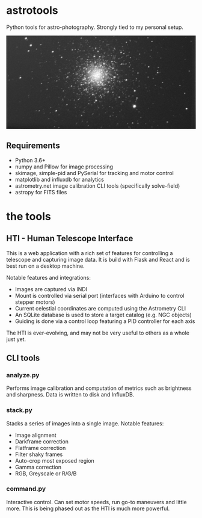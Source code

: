 # astrotools

Python tools for astro-photography. Strongly tied to my personal setup.

![M3](m3.jpg?raw=true "M3 - Globular Cluster")

## Requirements

 - Python 3.6+
 - numpy and Pillow for image processing
 - skimage, simple-pid and PySerial for tracking and motor control
 - matplotlib and influxdb for analytics
 - astrometry.net image calibration CLI tools (specifically solve-field)
 - astropy for FITS files

# the tools

## HTI - Human Telescope Interface

This is a web application with a rich set of features for controlling a telescope and capturing image data. It is build with Flask and React and is best run on a desktop machine.

Notable features and integrations:
- Images are captured via INDI
- Mount is controlled via serial port (interfaces with Arduino to control stepper motors)
- Current celestial coordinates are computed using the Astrometry CLI
- An SQLite database is used to store a target catalog (e.g. NGC objects)
- Guiding is done via a control loop featuring a PID controller for each axis

The HTI is ever-evolving, and may not be very useful to others as a whole just yet.

## CLI tools

### analyze.py

Performs image calibration and computation of metrics such as brightness and sharpness. Data is written to disk and InfluxDB.

### stack.py

Stacks a series of images into a single image. Notable features:
- Image alignment
- Darkframe correction
- Flatframe correction
- Filter shaky frames
- Auto-crop most exposed region
- Gamma correction
- RGB, Greyscale or R/G/B

### command.py

Interactive control. Can set motor speeds, run go-to maneuvers and little more. This is being phased out as the HTI is much more powerful.
